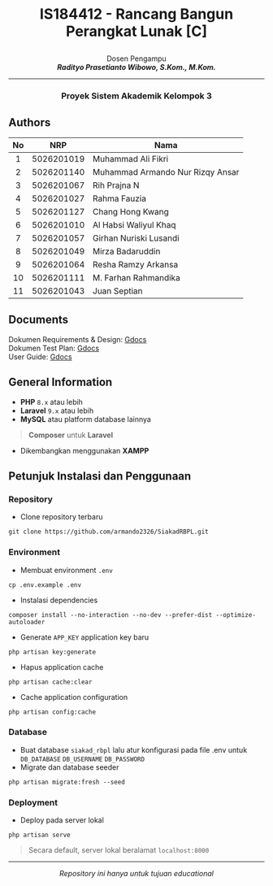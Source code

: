 # <p align="center"> IS184412 - Rancang Bangun Perangkat Lunak [C] </p>
<p align="center"> Dosen Pengampu<br><i><strong>Radityo Prasetianto Wibowo, S.Kom., M.Kom.</strong></i> </p>

***

<h3 align="center">Proyek Sistem Akademik Kelompok 3</h3>


## Authors
| No | NRP | Nama |
| :---: | :---: | --- |
| 1 | 5026201019  | Muhammad Ali Fikri |
| 2 | 5026201140  | Muhammad Armando Nur Rizqy Ansar |
| 3 | 5026201067  | Rih Prajna N |
| 4 | 5026201027  | Rahma Fauzia |
| 5 | 5026201127  | Chang Hong Kwang |
| 6 | 5026201010  | Al Habsi Waliyul Khaq |
| 7 | 5026201057  | Girhan Nuriski Lusandi |
| 8 | 5026201049  | Mirza Badaruddin |
| 9 | 5026201064  | Resha Ramzy Arkansa |
| 10 | 5026201111  | M. Farhan Rahmandika |
| 11 | 5026201043  | Juan Septian |

## Documents

Dokumen Requirements & Design: [Gdocs](https://docs.google.com/document/d/e/2PACX-1vSPDHtFf2sJtUdeCWvu-1EHtQfbHaVR4uIBswGl6Q_ebxdfL8CenUNiDWb0S4TxWIdKjoWEbdFkUFgU/pub)<br>
Dokumen Test Plan: [Gdocs](https://docs.google.com/document/d/e/2PACX-1vSPDHtFf2sJtUdeCWvu-1EHtQfbHaVR4uIBswGl6Q_ebxdfL8CenUNiDWb0S4TxWIdKjoWEbdFkUFgU/pub)<br>
User Guide: [Gdocs](https://docs.google.com/document/d/e/2PACX-1vT0VqThGL-IdI3YetCXB83CZ7pqEJwHq9IPFuulkuw9uYnXcIzIX_vnYG_K-j54ZJ8R94tW0OOXqnQ7/pub)<br>

## General Information
- **PHP** `8.x` atau lebih
- **Laravel** `9.x` atau lebih
- **MySQL** atau platform database lainnya
> **Composer** untuk **Laravel**
- Dikembangkan menggunakan **XAMPP**

## Petunjuk Instalasi dan Penggunaan
### Repository
- Clone repository terbaru
```
git clone https://github.com/armando2326/SiakadRBPL.git
```
### Environment 
- Membuat environment `.env`
```
cp .env.example .env
```
- Instalasi dependencies
```
composer install --no-interaction --no-dev --prefer-dist --optimize-autoloader
```
- Generate `APP_KEY` application key baru
```
php artisan key:generate
```
- Hapus application cache

```
php artisan cache:clear
```
- Cache application configuration

```
php artisan config:cache
```

### Database
- Buat database `siakad_rbpl` lalu atur konfigurasi pada file .env untuk `DB_DATABASE` `DB_USERNAME` `DB_PASSWORD`
- Migrate dan database seeder
```
php artisan migrate:fresh --seed
```

### Deployment
- Deploy pada server lokal
```
php artisan serve
```
> Secara default, server lokal beralamat `localhost:8000`

***
<p align="center"><i>Repository ini hanya untuk tujuan educational</i></p>
